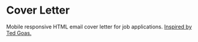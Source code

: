 # Cover Letter
Mobile responsive HTML email cover letter for job applications.
[Inspired by Ted Goas.](https://dribbble.com/shots/2873870-HTML-Email-Cover-Letter)
